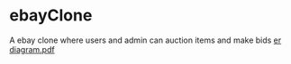 # ebayClone
 A ebay clone where users and admin can auction items and make bids
[er diagram.pdf](https://github.com/MichaelRadoian/ebayClone/files/9611858/er.diagram.pdf)
